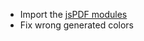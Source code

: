 * Import the [jsPDF modules](https://github.com/MrRio/jsPDF/tree/master/src/modules)
* Fix wrong generated colors